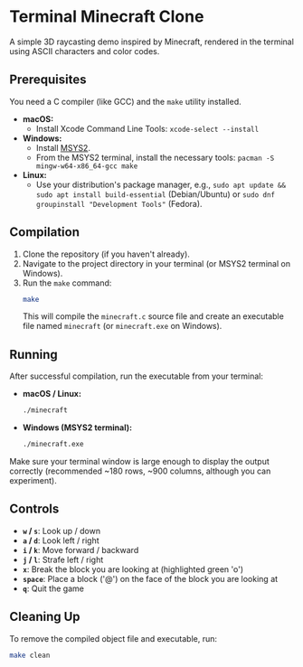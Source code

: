 # Terminal Minecraft Clone

A simple 3D raycasting demo inspired by Minecraft, rendered in the terminal using ASCII characters and color codes.

## Prerequisites

You need a C compiler (like GCC) and the `make` utility installed.

*   **macOS:**
    *   Install Xcode Command Line Tools: `xcode-select --install`
*   **Windows:**
    *   Install [MSYS2](https://www.msys2.org/).
    *   From the MSYS2 terminal, install the necessary tools: `pacman -S mingw-w64-x86_64-gcc make`
*   **Linux:**
    *   Use your distribution's package manager, e.g., `sudo apt update && sudo apt install build-essential` (Debian/Ubuntu) or `sudo dnf groupinstall "Development Tools"` (Fedora).

## Compilation

1.  Clone the repository (if you haven't already).
2.  Navigate to the project directory in your terminal (or MSYS2 terminal on Windows).
3.  Run the `make` command:
    ```bash
    make
    ```
    This will compile the `minecraft.c` source file and create an executable file named `minecraft` (or `minecraft.exe` on Windows).

## Running

After successful compilation, run the executable from your terminal:

*   **macOS / Linux:**
    ```bash
    ./minecraft
    ```
*   **Windows (MSYS2 terminal):**
    ```bash
    ./minecraft.exe
    ```

Make sure your terminal window is large enough to display the output correctly (recommended ~180 rows, ~900 columns, although you can experiment).

## Controls

*   **`w` / `s`**: Look up / down
*   **`a` / `d`**: Look left / right
*   **`i` / `k`**: Move forward / backward
*   **`j` / `l`**: Strafe left / right
*   **`x`**: Break the block you are looking at (highlighted green 'o')
*   **`space`**: Place a block ('@') on the face of the block you are looking at
*   **`q`**: Quit the game

## Cleaning Up

To remove the compiled object file and executable, run:

```bash
make clean
``` 